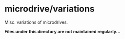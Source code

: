 # microdrive/variations

Misc. variations of microdrives.

**Files under this directory are not maintained regularly...**

